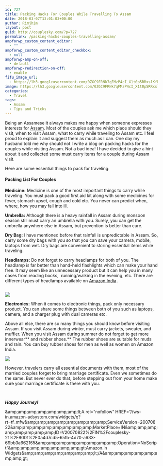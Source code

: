 ```yaml
---
id: 727
title: Packing Hacks For Couples While Travelling To Assam
date: 2018-03-07T13:01:03+00:00
author: Rimjhim
layout: post
guid: http://couplesky.com/?p=727
permalink: /packing-hacks-couples-travelling-assam/
ampforwp_custom_content_editor:
  - ""
ampforwp_custom_content_editor_checkbox:
  - null
ampforwp-amp-on-off:
  - default
ampforwp-redirection-on-off:
  - enable
fifu_image_url:
  - https://lh3.googleusercontent.com/0ZGC9FRNk7qFMzP4cI_X1t0p5RRxslKfkTXdR8ZeELzF_-rsFxCwvS9zMrHkkddyqJeY7oQewojj2nIu0xNM5VUrsEHcIuDGPokfAuTQf0UlXgHO_OJPbff1650t9EGnL0hfWvKVZd_xtuoshc6OhX1iPYVdEcViMMa3VdXUZEXn1fuT3sPQc3orO_LrpHY1JW4EFxFn0vHVDYG63CoM43mNjZWhGXuVyeixrveWbNRAuG-u9-JaZhRK57UdW-RNvEaqMF8Fj0zkqNBrWsQNiZ9VUPe6bytW6DJQOz-aOxOvijRQ8_9HKRdlLuMguQG2ROeXAaCXljDwxDoDMOm-ldzIt8XGnlKPg3Gz4MxGG06Tx7HAKWpKhucF75t1vYyJBQ4RsjJKa1ByRSxlefcBmSEgeQ9q8mPXofQDrTq6gO9IIOf5hID296Z0z4VRT39Q4W6oGdxINVXjF7fjmXrrA5rBKVBvKrM2lTSA_KFFXxIOipHl4pfshmHURVKzDkQEGxYDEK6-nCzuwCaA1Hp7TD4K8pLpCnffF05I-Q9Y_UhZ2ViTfDDsPq8okE9caoJantxf8eJS2-u33B6Plc2wJEWBTdDEVw9cNfA2nJCt9rP6R8E8ilrZFCAwqgFpkIAFf3y5V_ISWLdiVqh_fq7Doi7CceXlfJA7=w600-h385-no
image: https://lh3.googleusercontent.com/0ZGC9FRNk7qFMzP4cI_X1t0p5RRxslKfkTXdR8ZeELzF_-rsFxCwvS9zMrHkkddyqJeY7oQewojj2nIu0xNM5VUrsEHcIuDGPokfAuTQf0UlXgHO_OJPbff1650t9EGnL0hfWvKVZd_xtuoshc6OhX1iPYVdEcViMMa3VdXUZEXn1fuT3sPQc3orO_LrpHY1JW4EFxFn0vHVDYG63CoM43mNjZWhGXuVyeixrveWbNRAuG-u9-JaZhRK57UdW-RNvEaqMF8Fj0zkqNBrWsQNiZ9VUPe6bytW6DJQOz-aOxOvijRQ8_9HKRdlLuMguQG2ROeXAaCXljDwxDoDMOm-ldzIt8XGnlKPg3Gz4MxGG06Tx7HAKWpKhucF75t1vYyJBQ4RsjJKa1ByRSxlefcBmSEgeQ9q8mPXofQDrTq6gO9IIOf5hID296Z0z4VRT39Q4W6oGdxINVXjF7fjmXrrA5rBKVBvKrM2lTSA_KFFXxIOipHl4pfshmHURVKzDkQEGxYDEK6-nCzuwCaA1Hp7TD4K8pLpCnffF05I-Q9Y_UhZ2ViTfDDsPq8okE9caoJantxf8eJS2-u33B6Plc2wJEWBTdDEVw9cNfA2nJCt9rP6R8E8ilrZFCAwqgFpkIAFf3y5V_ISWLdiVqh_fq7Doi7CceXlfJA7=w600-h385-no
categories:
  - Travel
tags:
  - Assam
  - Tips and Tricks
---
```

Being an Assamese it always makes me happy when someone expresses interests for <a href="http://couplesky.com/tag/assam/" target="_blank" rel="noopener">Assam</a>. Most of the couples ask me which place should they visit, when to visit Assam, what to carry while traveling to Assam etc. I feel proud to explain it and suggest them as much as I can. One day my husband told me why should not I write a blog on packing hacks for the couples while visiting Assam. Not a bad idea! I have decided to give a hint about it and collected some must carry items for a couple during Assam visit.

Here are some essential things to pack for traveling:

#### Packing List For Couples

**Medicine:** Medicine is one of the most important things to carry while traveling. You must pack a good first aid kit along with some medicines for fever, stomach upset, cough and cold etc. You never can predict when, where, how you may fall into ill.

**Umbrella:** Although there is a heavy rainfall in Assam during monsoon season still must carry an umbrella with you. Surely, you can get the umbrella anywhere else in Assam, but prevention is better than cure.

**Dry Bag:** I have mentioned before that rainfall is unpredictable in Assam. So, carry some dry bags with you so that you can save your camera, mobile, laptops from wet. Dry bags are convenient to storing essential items while traveling.

**Headlamps:** Do not forget to carry headlamps for both of you. The headlamp is far better than hand-held flashlights which can make your hand free. It may seem like an unnecessary product but it can help you in many cases from reading books,  running/walking in the evening, etc. There are different types of headlamps available on <a href="https://www.amazon.in/?&_encoding=UTF8&tag=couplesky-21&linkCode=ur2&linkId=1626294b122d1f43832e7f3eae424684&camp=3638&creative=24630" target="_blank" rel="noopener">Amazon India</a><img style="border: none !important; margin: 0px !important;" src="//ir-in.amazon-adsystem.com/e/ir?t=couplesky-21&l=ur2&o=31" alt="" width="1" height="1" border="0" />.

<img class="aligncenter" style="border: none !important; margin: 0px !important;" src="//ir-in.amazon-adsystem.com/e/ir?t=couplesky-21&l=am2&o=31&a=B01EHXKRNU" alt="" width="1" height="1" border="0" /> 

<a href="https://www.amazon.in/gp/product/B019Q0M5HU/ref=as_li_tl?ie=UTF8&camp=3638&creative=24630&creativeASIN=B019Q0M5HU&linkCode=as2&tag=couplesky-21&linkId=5e961c8468c3dbdfb84e7e79e38bc3c2" target="_blank" rel="noopener"><img class="aligncenter" src="//ws-in.amazon-adsystem.com/widgets/q?_encoding=UTF8&MarketPlace=IN&ASIN=B019Q0M5HU&ServiceVersion=20070822&ID=AsinImage&WS=1&Format=_SL250_&tag=couplesky-21" border="0" /></a><img class="aligncenter" style="border: none !important; margin: 0px !important;" src="//ir-in.amazon-adsystem.com/e/ir?t=couplesky-21&l=am2&o=31&a=B019Q0M5HU" alt="" width="1" height="1" border="0" />

**Electronics:** When it comes to electronic things, pack only necessary product. You can share some things between both of you such as laptops, camera, and a charger plug with dual cameras etc.

Above all else, there are so many things you should know before visiting Assam. If you visit Assam during winter, must carry jackets, sweater, and muffler. When you visit Assam during summer do not forget to get more innerwear** and rubber shoes.** The rubber shoes are suitable for muds and rain. You can buy rubber shoes for men as well as women on Amazon India.

<a href="https://www.amazon.in/gp/product/B073VMJSGC/ref=as_li_tl?ie=UTF8&camp=3638&creative=24630&creativeASIN=B073VMJSGC&linkCode=as2&tag=couplesky-21&linkId=1e7f5680ec16d7a2d165ee83199043c7" target="_blank" rel="noopener"><img class="aligncenter" src="//ws-in.amazon-adsystem.com/widgets/q?_encoding=UTF8&MarketPlace=IN&ASIN=B073VMJSGC&ServiceVersion=20070822&ID=AsinImage&WS=1&Format=_SL250_&tag=couplesky-21" border="0" /></a><img class="aligncenter" style="border: none !important; margin: 0px !important;" src="//ir-in.amazon-adsystem.com/e/ir?t=couplesky-21&l=am2&o=31&a=B073VMJSGC" alt="" width="1" height="1" border="0" />

However, travelers carry all essential documents with them, most of the married couples forget to bring marriage certificate. Even we sometimes do the same. But never ever do that, before stepping out from your home make sure your marriage certificate is there with you.

&nbsp;

_**Happy Journey!**_

<noscript>
  &amp;amp;amp;amp;amp;amp;amp;amp;lt;A rel=&#8221;nofollow&#8221; HREF=&#8221;//ws-in.amazon-adsystem.com/widgets/q?rt=tf_mfw&amp;amp;amp;amp;amp;amp;amp;amp;amp;ServiceVersion=20070822&amp;amp;amp;amp;amp;amp;amp;amp;amp;MarketPlace=IN&amp;amp;amp;amp;amp;amp;amp;amp;amp;ID=V20070822%2FIN%2Fcouplesky-21%2F8001%2F0a4d7cd5-65fb-4d70-a633-69bb3a662165&amp;amp;amp;amp;amp;amp;amp;amp;amp;Operation=NoScript&#8221;&amp;amp;amp;amp;amp;amp;amp;amp;gt;Amazon.in Widgets&amp;amp;amp;amp;amp;amp;amp;amp;lt;/A&amp;amp;amp;amp;amp;amp;amp;amp;gt;
</noscript>